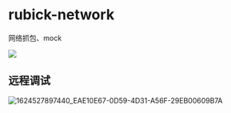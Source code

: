 # rubick-network
网络抓包、mock

![](https://p9-juejin.byteimg.com/tos-cn-i-k3u1fbpfcp/db6cbbdffc054fdab374e63635779110~tplv-k3u1fbpfcp-watermark.image)

## 远程调试
![1624527897440_EAE10E67-0D59-4D31-A56F-29EB00609B7A](https://user-images.githubusercontent.com/21073039/123243341-822dc800-d515-11eb-9db4-76de924f4ea5.png)

